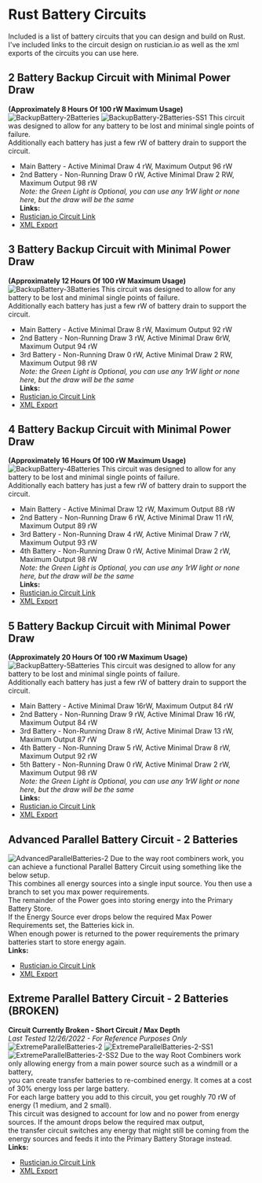 # Rust Battery Circuits
Included is a list of battery circuits that you can design and build on Rust.  I've included links to the circuit design on rustician.io as well as the xml exports of the circuits you can use here.

## 2 Battery Backup Circuit with Minimal Power Draw
<b>(Approximately 8 Hours Of 100 rW Maximum Usage)</b></br>
![BackupBattery-2Batteries](images/BackupBattery-2Batteriesv2.png)
![BackupBattery-2Batteries-SS1](images/BackupBattery-2Batteriesv2-SS1.jpg)
This circuit was designed to allow for any battery to be lost and minimal single points of failure. </br> 
Additionally each battery has just a few rW of battery drain to support the circuit. </br>
* Main Battery - Active Minimal Draw 4 rW, Maximum Output 96 rW
* 2nd Battery - Non-Running Draw 0 rW, Active Minimal Draw 2 RW, Maximum Output 98 rW</br>
<i>Note: the Green Light is Optional, you can use any 1rW light or none here, but the draw will be the same</i></br>
<b>Links:</b>
* [Rustician.io Circuit Link](https://www.rustrician.io/?circuit=b75b8f5cf1336f12edf6e280d006b47f)
* [XML Export](xml/BackupBattery-2Batteries.xml)

## 3 Battery Backup Circuit with Minimal Power Draw
<b>(Approximately 12 Hours Of 100 rW Maximum Usage)</b></br>
![BackupBattery-3Batteries](images/BatteryBackup-3Batteries.png)
This circuit was designed to allow for any battery to be lost and minimal single points of failure.</br>
Additionally each battery has just a few rW of battery drain to support the circuit.</br>
* Main Battery - Active Minimal Draw 8 rW, Maximum Output 92 rW
* 2nd Battery - Non-Running Draw 3 rW, Active Minimal Draw 6rW, Maximum Output 94 rW
* 3rd Battery - Non-Running Draw 0 rW, Active Minimal Draw 2 RW, Maximum Output 98 rW</br>
<i>Note: the Green Light is Optional, you can use any 1rW light or none here, but the draw will be the same</i></br>
<b>Links:</b>
* [Rustician.io Circuit Link](https://www.rustrician.io/?circuit=4f4212043cde403bb81ffbc8cb27fe5a)
* [XML Export](xml/BackupBattery-2Batteries.xml)

## 4 Battery Backup Circuit with Minimal Power Draw
<b>(Approximately 16 Hours Of 100 rW Maximum Usage)</b></br>
![BackupBattery-4Batteries](images/BatteryBackup-4Batteries.png)
This circuit was designed to allow for any battery to be lost and minimal single points of failure.</br>
Additionally each battery has just a few rW of battery drain to support the circuit.</br>
* Main Battery - Active Minimal Draw 12 rW, Maximum Output 88 rW
* 2nd Battery - Non-Running Draw 6 rW, Active Minimal Draw 11 rW, Maximum Output 89 rW
* 3rd Battery - Non-Running Draw 4 rW, Active Minimal Draw 7 rW, Maximum Output 93 rW
* 4th Battery - Non-Running Draw 0 rW, Active Minimal Draw 2 rW, Maximum Output 98 rW</br>
<i>Note: the Green Light is Optional, you can use any 1rW light or none here, but the draw will be the same</i></br>
<b>Links:</b>
* [Rustician.io Circuit Link](https://www.rustrician.io/?circuit=eceffd66b52fb407edb4463487faaff4)
* [XML Export](xml/BackupBattery-2Batteries.xml)

## 5 Battery Backup Circuit with Minimal Power Draw
<b>(Approximately 20 Hours Of 100 rW Maximum Usage)</b></br>
![BackupBattery-5Batteries](images/BatteryBackup-5Batteries.png)
This circuit was designed to allow for any battery to be lost and minimal single points of failure.</br>
Additionally each battery has just a few rW of battery drain to support the circuit.</br>
* Main Battery - Active Minimal Draw 16rW, Maximum Output 84 rW
* 2nd Battery - Non-Running Draw 9 rW, Active Minimal Draw 16 rW, Maximum Output 84 rW
* 3rd Battery - Non-Running Draw 8 rW, Active Minimal Draw 13 rW, Maximum Output 87 rW
* 4th Battery - Non-Running Draw 5 rW, Active Minimal Draw 8 rW, Maximum Output 92 rW
* 5th Battery - Non-Running Draw 0 rW, Active Minimal Draw 2 rW, Maximum Output 98 rW</br>
<i>Note: the Green Light is Optional, you can use any 1rW light or none here, but the draw will be the same</i></br>
<b>Links:</b>
* [Rustician.io Circuit Link](https://www.rustrician.io/?circuit=a7a5fc5777ec0ce01ec7eb3dda2b60af)
* [XML Export](xml/BackupBattery-5Batteries.xml)

## Advanced Parallel Battery Circuit - 2 Batteries
![AdvancedParallelBatteries-2](images/AdvancedParallelBatteries-2.png)
Due to the way root combiners work, you can achieve a functional Parallel Battery Circuit using something like the below setup.</br>
This combines all energy sources into a single input source. You then use a branch to set you max power requirements.</br>
The remainder of the Power goes into storing energy into the Primary Battery Store.</br>
If the Energy Source ever drops below the required Max Power Requirements set, the Batteries kick in.</br>
When enough power is returned to the power requirements the primary batteries start to store energy again.</br>
<b>Links:</b>
* [Rustician.io Circuit Link](https://www.rustrician.io/?circuit=d3445ade031eabedd7d2d127fcd2715e)
* [XML Export](xml/AdvancedParallelBatteries-2.xml)

## Extreme Parallel Battery Circuit - 2 Batteries (BROKEN)
<b>Circuit Currently Broken - Short Circuit / Max Depth</b></br>
<i>Last Tested 12/26/2022 - For Reference Purposes Only</i>
![ExtremeParallelBatteries-2](images/ExtremeParallelBatteries-2.png)
![ExtremeParallelBatteries-2-SS1](images/ExtremeParallelBatteries-2-SS1.jpg)
![ExtremeParallelBatteries-2-SS2](images/ExtremeParallelBatteries-2-SS2.jpg)
Due to the way Root Combiners work only allowing energy from a main power source such as a windmill or a battery,</br>
you can create transfer batteries to re-combined energy.  It comes at a cost of 30% energy loss per large battery.</br>
For each large battery you add to this circuit, you get roughly 70 rW of energy (1 medium, and 2 small).</br>
This circuit was designed to account for low and no power from energy sources.  If the amount drops below the required max output,</br>
the transfer circuit switches any energy that might still be coming from the energy sources and feeds it into the Primary Battery Storage instead.</br>
<b>Links:</b>
* [Rustician.io Circuit Link](https://www.rustrician.io/?circuit=27818aeb23837a8d121852b6402d36d3)
* [XML Export](xml/ExtremeParallelBatteries-2.xml)